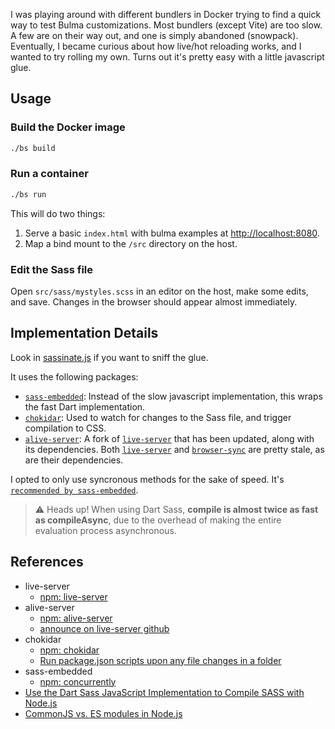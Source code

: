 I was playing around with different bundlers in Docker trying to find a quick way to test Bulma customizations. Most bundlers (except Vite) are too slow. A few are on their way out, and one is simply abandoned (snowpack). Eventually, I became curious about how live/hot reloading works, and I wanted to try rolling my own. Turns out it's pretty easy with a little javascript glue.

## Usage

### Build the Docker image

```sh
./bs build
```

### Run a container

```sh
./bs run
```

This will do two things:
1. Serve a basic `index.html` with bulma examples at [http://localhost:8080](http://localhost:8080).
2. Map a bind mount to the `/src` directory on the host.

### Edit the Sass file

Open `src/sass/mystyles.scss` in an editor on the host, make some edits, and save. Changes in the browser should appear almost immediately.

## Implementation Details

Look in [sassinate.js](sassinate.js) if you want to sniff the glue.

It uses the following packages:

* [`sass-embedded`](https://github.com/sass/embedded-host-node): Instead of the slow javascript implementation, this wraps the fast Dart implementation.
* [`chokidar`](https://www.npmjs.com/package/chokidar): Used to watch for changes to the Sass file, and trigger compilation to CSS.
* [`alive-server`](https://www.npmjs.com/package/alive-server): A fork of [`live-server`](https://github.com/tapio/live-server) that has been updated, along with its dependencies. Both [`live-server`](https://github.com/tapio/live-server) and [`browser-sync`](https://github.com/BrowserSync/browser-sync) are pretty stale, as are their dependencies.

I opted to only use syncronous methods for the sake of speed. It's [`recommended by sass-embedded`](https://sass-lang.com/documentation/js-api/modules#compileAsync).

> ⚠️ Heads up!
> When using Dart Sass, __compile is almost twice as fast as compileAsync__, due to the overhead of making the entire evaluation process asynchronous.

## References

* live-server
  * [npm: live-server](https://www.npmjs.com/package/live-server)
* alive-server
  * [npm: alive-server](https://www.npmjs.com/package/alive-server)
  * [announce on live-server github](https://github.com/tapio/live-server/issues/398)
* chokidar
  * [npm: chokidar](https://www.npmjs.com/package/chokidar)
  * [Run package.json scripts upon any file changes in a folder](https://flaviocopes.com/package-json-watch/)
* sass-embedded
  * [npm: concurrently](https://www.npmjs.com/package/concurrently)
* [Use the Dart Sass JavaScript Implementation to Compile SASS with Node.js](https://www.devextent.com/dart-sass-javascript-implementation-npm-compile-sass/)
* [CommonJS vs. ES modules in Node.js](https://blog.logrocket.com/commonjs-vs-es-modules-node-js/)

